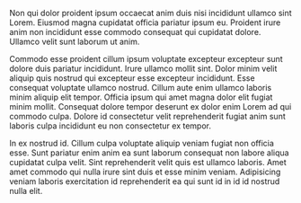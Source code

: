 Non qui dolor proident ipsum occaecat anim duis nisi incididunt ullamco sint Lorem. Eiusmod magna cupidatat officia pariatur ipsum eu. Proident irure anim non incididunt esse commodo consequat qui cupidatat dolore. Ullamco velit sunt laborum ut anim.

Commodo esse proident cillum ipsum voluptate excepteur excepteur sunt dolore duis pariatur incididunt. Irure ullamco mollit sint. Dolor minim velit aliquip quis nostrud qui excepteur esse excepteur incididunt. Esse consequat voluptate ullamco nostrud. Cillum aute enim ullamco laboris minim aliquip elit tempor. Officia ipsum qui amet magna dolor elit fugiat minim mollit. Consequat dolore tempor deserunt ex dolor enim Lorem ad qui commodo culpa. Dolore id consectetur velit reprehenderit fugiat anim sunt laboris culpa incididunt eu non consectetur ex tempor.

In ex nostrud id. Cillum culpa voluptate aliquip veniam fugiat non officia esse. Sunt pariatur enim anim ea sunt laborum consequat non labore aliqua cupidatat culpa velit. Sint reprehenderit velit quis est ullamco laboris. Amet amet commodo qui nulla irure sint duis et esse minim veniam. Adipisicing veniam laboris exercitation id reprehenderit ea qui sunt id in id id nostrud nulla elit.